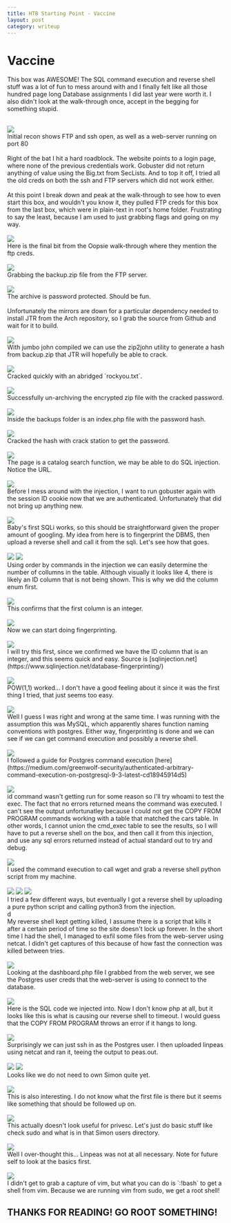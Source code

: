 ```yaml
---
title: HTB Starting Point - Vaccine
layout: post
category: writeup
---
```


# Vaccine

This box was AWESOME! The SQL command execution and reverse shell stuff was a lot of fun to mess around with and I finally felt like all those hundred page long Database assignments I did last year were worth it.  I also didn't look at the walk-through once, accept in the begging for something stupid.
<br/>

<br/>
<img src="../assets/img/htb/startingpoint/Vaccine/nmap.png">
<br/>
Initial recon shows FTP and ssh open, as well as a web-server running on port 80
<br/>

<br/>
Right of the bat I hit a hard roadblock.  The website points to a login page, where none of the previous credentials work.  Gobuster did not return anything of value using the Big.txt from SecLists.  And to top it off, I tried all the old creds on both the ssh and FTP servers which did not work either.
<br/>

<br/>
At this point I break down and peak at the walk-through to see how to even start this box, and wouldn't you know it, they pulled FTP creds for this box from the last box, which were in plain-text in root's home folder.  Frustrating to say the least, because I am used to just grabbing flags and going on my way.
<br/>

<br/>
<img src="../assets/img/htb/startingpoint/Vaccine/oopsie.png">
<br/>
Here is the final bit from the Oopsie walk-through where they mention the ftp creds.
<br/>

<br/>
<img src="../assets/img/htb/startingpoint/Vaccine/lftp.png">
<br/>
Grabbing the backup.zip file from the FTP server.
<br/>

<br/>
<img src="../assets/img/htb/startingpoint/Vaccine/zip-pass.png">
<br/>
The archive is password protected.  Should be fun.
<br/>

<br/>
Unfortunately the mirrors are down for a particular dependency needed to install JTR from the Arch repository, so I grab the source from Github and wait for it to build.
<br/>

<br/>
<img src="../assets/img/htb/startingpoint/Vaccine/zip2john.png">
<br/>
With jumbo john compiled we can use the zip2john utility to generate a hash from backup.zip that JTR will hopefully be able to crack.
<br/>

<br/>
<img src="../assets/img/htb/startingpoint/Vaccine/hashcrack.png">
<br/>
Cracked quickly with an abridged `rockyou.txt`.
<br/>

<br/>
<img src="../assets/img/htb/startingpoint/Vaccine/unar.png">
<br/>
Successfully un-archiving the encrypted zip file with the cracked password.
<br/>

<br/>
<img src="../assets/img/htb/startingpoint/Vaccine/index-php.png">
<br/>
Inside the backups folder is an index.php file with the password hash.
<br/>

<br/>
<img src="../assets/img/htb/startingpoint/Vaccine/crackstation.png">
<br/>
Cracked the hash with crack station to get the password.
<br/>

<br/>
<img src="../assets/img/htb/startingpoint/Vaccine/injection-maybe.png">
<br/>
The page is a catalog search function, we may be able to do SQL injection.  Notice the URL.
<br/>

<br/>
<img src="../assets/img/htb/startingpoint/Vaccine/sadgobust.png">
<br/>
Before I mess around with the injection, I want to run gobuster again with the session ID cookie now that we are authenticated. Unfortunately that did not bring up anything new.
<br/>

<br/>
<img src="../assets/img/htb/startingpoint/Vaccine/injection1.png">
<br/>
Baby's first SQLi works, so this should be straightforward given the proper amount of googling. My idea from here is to fingerprint the DBMS, then upload a reverse shell and call it from the sqli.  Let's see how that goes.
<br/>

<br/>
<img src="../assets/img/htb/startingpoint/Vaccine/order5.png">
<img src="../assets/img/htb/startingpoint/Vaccine/order6.png">
<br/>
Using order by commands in the injection we can easily determine the number of collumns in the table.  Although visually it looks like 4, there is likely an ID column that is not being shown.  This is why we did the column enum first.
<br/>

<br/>
<img src="../assets/img/htb/startingpoint/Vaccine/confirmid.png">
<br/>
This confirms that the first column is an integer.
<br/>

<br/>
<img src="../assets/img/htb/startingpoint/Vaccine/unionselect.png">
<br/>
Now we can start doing fingerprinting.
<br/>

<br/>
<img src="../assets/img/htb/startingpoint/Vaccine/numericsqli.png">
<br/>
I will try this first, since we confirmed we have the ID column that is an integer, and this seems quick and easy.  Source is [sqlinjection.net](https://www.sqlinjection.net/database-fingerprinting/)
<br/>

<br/>
<img src="../assets/img/htb/startingpoint/Vaccine/pow.png">
<br/>
POW(1,1) worked... I don't have a good feeling about it since it was the first thing I tried, that just seems too easy.
<br/>

<br/>
<img src="../assets/img/htb/startingpoint/Vaccine/version.png">
<br/>
Well I guess I was right and wrong at the same time.  I was running with the assumption this was MySQL, which apparently shares function naming conventions with postgres.  Either way, fingerprinting is done and we can see if we can get command execution and possibly a reverse shell.<br/>

<br/>
<img src="../assets/img/htb/startingpoint/Vaccine/createexec.png">
<br/>
I followed a guide for Postgres command execution [here](https://medium.com/greenwolf-security/authenticated-arbitrary-command-execution-on-postgresql-9-3-latest-cd18945914d5)
<br/>

<br/>
<img src="../assets/img/htb/startingpoint/Vaccine/whoami1.png">
<br/>
id command wasn't getting run for some reason so I'll try whoami to test the exec.  The fact that no errors returned means the command was executed.  I can't see the output unfortunatley because I could not get the COPY FROM PROGRAM commands working with a table that matched the cars table. In other words, I cannot union the cmd_exec table to see the results, so I will have to put a reverse shell on the box, and then call it from this injection, and use any sql errors returned instead of actual standard out to try and debug.
<br/>

<br/>
<img src="../assets/img/htb/startingpoint/Vaccine/reverse2.png">
<br/>
I used the command execution to call wget and grab a reverse shell python script from my machine.
<br/>

<br/>
<img src="../assets/img/htb/startingpoint/Vaccine/reverse3.png">
<img src="../assets/img/htb/startingpoint/Vaccine/reverse4.png">
<img src="../assets/img/htb/startingpoint/Vaccine/reverse5.png">
<br/>
I tried a few different ways, but eventually I got a reverse shell by uploading a pure python script and calling python3 from the injection.
<br/>
d
<br/>
My reverse shell kept getting killed, I assume there is a script that kills it after a certain period of time so the site doesn't lock up forever.  In the short time I had the shell, I managed to exfil some files from the web-server using netcat.  I didn't get captures of this because of how fast the connection was killed between tries.
<br/>

<br/>
<img src="../assets/img/htb/startingpoint/Vaccine/postcreds.png">
<br/>
Looking at the dashboard.php file I grabbed from the web server, we see the Postgres user creds that the web-server is using to connect to the database.
<br/>

<br/>
<img src="../assets/img/htb/startingpoint/Vaccine/shellkill.png">
<br/>
Here is the SQL code we injected into.
Now I don't know php at all, but it looks like this is what is causing our reverse shell to timeout.  I would guess that the COPY FROM PROGRAM throws an error if it hangs to long.
<br/>

<br/>
<img src="../assets/img/htb/startingpoint/Vaccine/postgres.png">
<br/>
Surprisingly we can just ssh in as the Postgres user.  I then uploaded linpeas using netcat and ran it, teeing the output to peas.out.
<br/>

<br/>
<img src="../assets/img/htb/startingpoint/Vaccine/userflag1.png">
<img src="../assets/img/htb/startingpoint/Vaccine/userflag.png">
<br/>
Looks like we do not need to own Simon quite yet.
<br/>

<br/>
<img src="../assets/img/htb/startingpoint/Vaccine/peas.png">
<br/>
This is also interesting.  I do not know what the first file is there but it seems like something that should be followed up on.
<br/>

<br/>
<img src="../assets/img/htb/startingpoint/Vaccine/pg_hba.png">
<br/>
This actually doesn't look useful for privesc. Let's just do basic stuff like check sudo and what is in that Simon users directory.
<br/>

<br/>
<img src="../assets/img/htb/startingpoint/Vaccine/vi1.png">
<br/>
Well I over-thought this... Linpeas was not at all necessary. Note for future self to look at the basics first.
<br/>

<br/>
<img src="../assets/img/htb/startingpoint/Vaccine/rootflag.png">
<br/>
I didn't get to grab a capture of vim, but what you can do is `:!bash` to get a shell from vim.  Because we are running vim from sudo, we get a root shell!
<br/>

## THANKS FOR READING! GO ROOT SOMETHING!